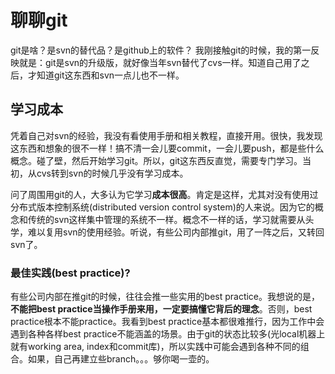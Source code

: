 # 聊聊git

git是啥？是svn的替代品？是github上的软件？
我刚接触git的时候，我的第一反映就是：git是svn的升级版，就好像当年svn替代了cvs一样。知道自己用了之后，才知道git这东西和svn一点儿也不一样。

## 学习成本
凭着自己对svn的经验，我没有看使用手册和相关教程，直接开用。很快，我发现这东西和想象的很不一样！搞不清一会儿要commit，一会儿要push，都是些什么概念。碰了壁，然后开始学习git。所以，git这东西反直觉，需要专门学习。当初，从cvs转到svn的时候几乎没有学习成本。

问了周围用git的人，大多认为它学习**成本很高**。肯定是这样，尤其对没有使用过分布式版本控制系统(distributed version control system)的人来说。因为它的概念和传统的svn这样集中管理的系统不一样。概念不一样的话，学习就需要从头学，难以复用svn的使用经验。听说，有些公司内部推git，用了一阵之后，又转回svn了。

### 最佳实践(best practice)?
有些公司内部在推git的时候，往往会推一些实用的best practice。我想说的是，**不能把best practice当操作手册来用，一定要搞懂它背后的理念**。否则，best practice根本不能practice。我看到best practice基本都很难推行，因为工作中会遇到各种各样best practice不能涵盖的场景。由于git的状态比较多(光local机器上就有working area, index和commit库)，所以实践中可能会遇到各种不同的组合。如果，自己再建立些branch。。。够你喝一壶的。



